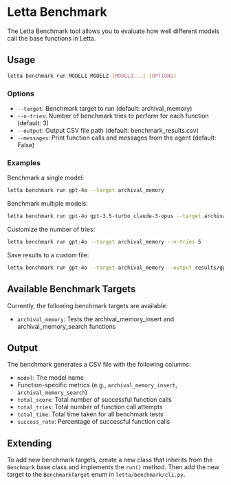 # Letta Benchmark

The Letta Benchmark tool allows you to evaluate how well different models call the base functions in Letta.

## Usage

```bash
letta benchmark run MODEL1 MODEL2 [MODEL3...] [OPTIONS]
```

### Options

- `--target`: Benchmark target to run (default: archival_memory)
- `--n-tries`: Number of benchmark tries to perform for each function (default: 3)
- `--output`: Output CSV file path (default: benchmark_results.csv)
- `--messages`: Print function calls and messages from the agent (default: False)

### Examples

Benchmark a single model:
```bash
letta benchmark run gpt-4o --target archival_memory
```

Benchmark multiple models:
```bash
letta benchmark run gpt-4o gpt-3.5-turbo claude-3-opus --target archival_memory
```

Customize the number of tries:
```bash
letta benchmark run gpt-4o --target archival_memory --n-tries 5
```

Save results to a custom file:
```bash
letta benchmark run gpt-4o --target archival_memory --output results/gpt4o_benchmark.csv
```

## Available Benchmark Targets

Currently, the following benchmark targets are available:

- `archival_memory`: Tests the archival_memory_insert and archival_memory_search functions

## Output

The benchmark generates a CSV file with the following columns:

- `model`: The model name
- Function-specific metrics (e.g., `archival_memory_insert`, `archival_memory_search`)
- `total_score`: Total number of successful function calls
- `total_tries`: Total number of function call attempts
- `total_time`: Total time taken for all benchmark tests
- `success_rate`: Percentage of successful function calls

## Extending

To add new benchmark targets, create a new class that inherits from the `Benchmark` base class and implements the `run()` method. Then add the new target to the `BenchmarkTarget` enum in `letta/benchmark/cli.py`.
